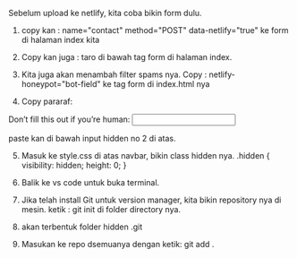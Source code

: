 Sebelum upload ke netlify, kita coba bikin form dulu.

1. copy kan : name="contact" method="POST" data-netlify="true" ke form di halaman index kita

2. Copy kan juga : <input type="hidden" name="form-name" value="contact">
   taro di bawah tag form di halaman index.
3. Kita juga akan menambah filter spams nya. Copy : netlify-honeypot="bot-field"
   ke tag form di index.html nya

4. Copy pararaf: <p class="hidden">
<label>
Don’t fill this out if you’re human: <input name="bot-field" />
</label>
</p>

paste kan di bawah input hidden no 2 di atas.

5. Masuk ke style.css di atas navbar, bikin class hidden nya.
   .hidden {
   visibility: hidden;
   height: 0;
   }

6. Balik ke vs code untuk buka terminal.
7. Jika telah install Git untuk version manager, kita bikin repository nya di mesin. ketik : git init di folder directory nya.
8. akan terbentuk folder hidden .git
9. Masukan ke repo dsemuanya dengan ketik: git add .
